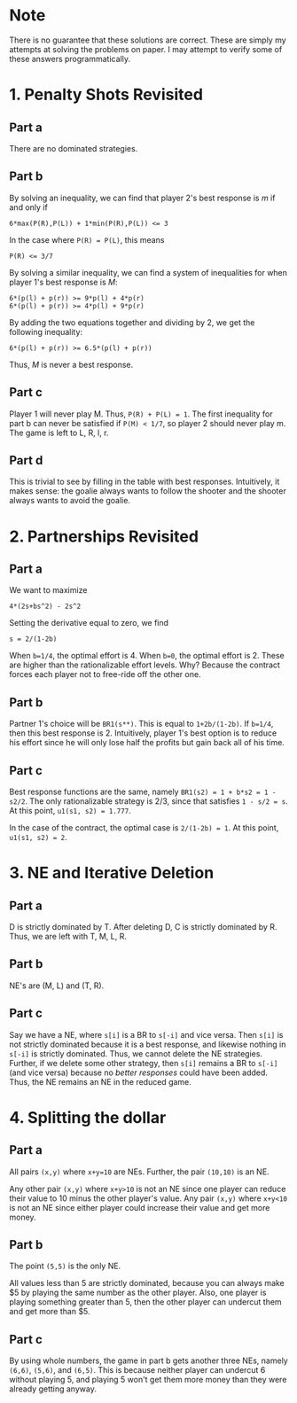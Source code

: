 # Note

There is no guarantee that these solutions are correct. These are simply my attempts at solving the problems on paper. I may attempt to verify some of these answers programmatically.

# 1. Penalty Shots Revisited

## Part a

There are no dominated strategies.

## Part b

By solving an inequality, we can find that player 2's best response is *m* if and only if

```
6*max(P(R),P(L)) + 1*min(P(R),P(L)) <= 3
```

In the case where `P(R) = P(L)`, this means

```
P(R) <= 3/7
```

By solving a similar inequality, we can find a system of inequalities for when player 1's best response is *M*:

```
6*(p(l) + p(r)) >= 9*p(l) + 4*p(r)
6*(p(l) + p(r)) >= 4*p(l) + 9*p(r)
```

By adding the two equations together and dividing by 2, we get the following inequality:

```
6*(p(l) + p(r)) >= 6.5*(p(l) + p(r))
```

Thus, *M* is never a best response.

## Part c

Player 1 will never play M. Thus, `P(R) + P(L) = 1`. The first inequality for part b can never be satisfied if `P(M) < 1/7`, so player 2 should never play m. The game is left to L, R, l, r.

## Part d

This is trivial to see by filling in the table with best responses. Intuitively, it makes sense: the goalie always wants to follow the shooter and the shooter always wants to avoid the goalie.

# 2. Partnerships Revisited

## Part a

We want to maximize

```
4*(2s+bs^2) - 2s^2
```

Setting the derivative equal to zero, we find

```
s = 2/(1-2b)
```

When `b=1/4`, the optimal effort is 4. When `b=0`, the optimal effort is 2. These are higher than the rationalizable effort levels. Why? Because the contract forces each player not to free-ride off the other one.

## Part b

Partner 1's choice will be `BR1(s**)`. This is equal to `1+2b/(1-2b)`. If `b=1/4`, then this best response is 2. Intuitively, player 1's best option is to reduce his effort since he will only lose half the profits but gain back all of his time.

## Part c

Best response functions are the same, namely `BR1(s2) = 1 + b*s2 = 1 - s2/2`. The only rationalizable strategy is 2/3, since that satisfies `1 - s/2 = s`. At this point, `u1(s1, s2) = 1.777`.

In the case of the contract, the optimal case is `2/(1-2b) = 1`. At this point, `u1(s1, s2) = 2`.

# 3. NE and Iterative Deletion

## Part a

D is strictly dominated by T. After deleting D, C is strictly dominated by R. Thus, we are left with T, M, L, R.

## Part b

NE's are (M, L) and (T, R).

## Part c

Say we have a NE, where `s[i]` is a BR to `s[-i]` and vice versa. Then `s[i]` is not strictly dominated because it is a best response, and likewise nothing in `s[-i]` is strictly dominated. Thus, we cannot delete the NE strategies. Further, if we delete some other strategy, then `s[i]` remains a BR to `s[-i]` (and vice versa) because no *better responses* could have been added. Thus, the NE remains an NE in the reduced game.

# 4. Splitting the dollar

## Part a

All pairs `(x,y)` where `x+y=10` are NEs. Further, the pair `(10,10)` is an NE.

Any other pair `(x,y)` where `x+y>10` is not an NE since one player can reduce their value to 10 minus the other player's value. Any pair `(x,y)` where `x+y<10` is not an NE since either player could increase their value and get more money.

## Part b

The point `(5,5)` is the only NE.

All values less than 5 are strictly dominated, because you can always make $5 by playing the same number as the other player. Also, one player is playing something greater than 5, then the other player can undercut them and get more than $5.

## Part c

By using whole numbers, the game in part b gets another three NEs, namely `(6,6)`, `(5,6)`, and `(6,5)`. This is because neither player can undercut 6 without playing 5, and playing 5 won't get them more money than they were already getting anyway.
